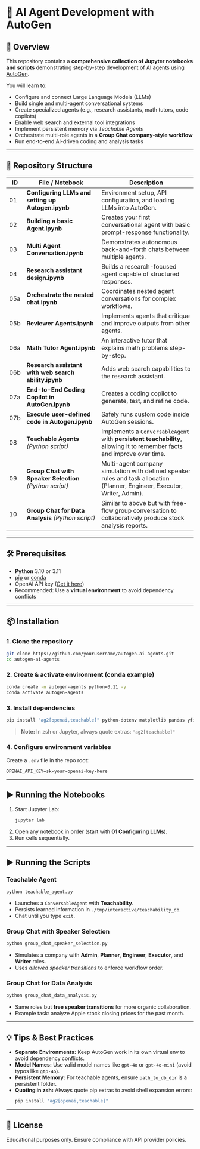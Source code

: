 # 🤖 AI Agent Development with AutoGen

## 📌 Overview
This repository contains a **comprehensive collection of Jupyter notebooks and scripts** demonstrating step-by-step development of AI agents using [AutoGen](https://microsoft.github.io/autogen/).

You will learn to:
- Configure and connect Large Language Models (LLMs)
- Build single and multi-agent conversational systems
- Create specialized agents (e.g., research assistants, math tutors, code copilots)
- Enable web search and external tool integrations
- Implement persistent memory via *Teachable Agents*
- Orchestrate multi-role agents in a **Group Chat company-style workflow**
- Run end-to-end AI-driven coding and analysis tasks

---

## 📂 Repository Structure

| ID  | File / Notebook | Description |
|-----|-----------------|-------------|
| 01  | **Configuring LLMs and setting up Autogen.ipynb** | Environment setup, API configuration, and loading LLMs into AutoGen. |
| 02  | **Building a basic Agent.ipynb** | Creates your first conversational agent with basic prompt-response functionality. |
| 03  | **Multi Agent Conversation.ipynb** | Demonstrates autonomous back-and-forth chats between multiple agents. |
| 04  | **Research assistant design.ipynb** | Builds a research-focused agent capable of structured responses. |
| 05a | **Orchestrate the nested chat.ipynb** | Coordinates nested agent conversations for complex workflows. |
| 05b | **Reviewer Agents.ipynb** | Implements agents that critique and improve outputs from other agents. |
| 06a | **Math Tutor Agent.ipynb** | An interactive tutor that explains math problems step-by-step. |
| 06b | **Research assistant with web search ability.ipynb** | Adds web search capabilities to the research assistant. |
| 07a | **End-to-End Coding Copilot in AutoGen.ipynb** | Creates a coding copilot to generate, test, and refine code. |
| 07b | **Execute user-defined code in Autogen.ipynb** | Safely runs custom code inside AutoGen sessions. |
| 08  | **Teachable Agents** *(Python script)* | Implements a `ConversableAgent` with **persistent teachability**, allowing it to remember facts and improve over time. |
| 09  | **Group Chat with Speaker Selection** *(Python script)* | Multi-agent company simulation with defined speaker rules and task allocation (Planner, Engineer, Executor, Writer, Admin). |
| 10  | **Group Chat for Data Analysis** *(Python script)* | Similar to above but with free-flow group conversation to collaboratively produce stock analysis reports. |

---

## 🛠️ Prerequisites

- **Python** 3.10 or 3.11
- [pip](https://pip.pypa.io/) or [conda](https://docs.conda.io/)
- OpenAI API key ([Get it here](https://platform.openai.com/account/api-keys))
- Recommended: Use a **virtual environment** to avoid dependency conflicts

---

## 📦 Installation

### 1. Clone the repository
```bash
git clone https://github.com/yourusername/autogen-ai-agents.git
cd autogen-ai-agents
```

### 2. Create & activate environment (conda example)
```bash
conda create -n autogen-agents python=3.11 -y
conda activate autogen-agents
```

### 3. Install dependencies
```bash
pip install "ag2[openai,teachable]" python-dotenv matplotlib pandas yfinance
```
> **Note:** In zsh or Jupyter, always quote extras: `"ag2[teachable]"`

### 4. Configure environment variables
Create a `.env` file in the repo root:
```env
OPENAI_API_KEY=sk-your-openai-key-here
```

---

## ▶️ Running the Notebooks

1. Start Jupyter Lab:
   ```bash
   jupyter lab
   ```
2. Open any notebook in order (start with **01 Configuring LLMs**).
3. Run cells sequentially.

---

## ▶️ Running the Scripts

### **Teachable Agent**
```bash
python teachable_agent.py
```
- Launches a `ConversableAgent` with **Teachability**.
- Persists learned information in `./tmp/interactive/teachability_db`.
- Chat until you type `exit`.

### **Group Chat with Speaker Selection**
```bash
python group_chat_speaker_selection.py
```
- Simulates a company with **Admin**, **Planner**, **Engineer**, **Executor**, and **Writer** roles.
- Uses *allowed speaker transitions* to enforce workflow order.

### **Group Chat for Data Analysis**
```bash
python group_chat_data_analysis.py
```
- Same roles but **free speaker transitions** for more organic collaboration.
- Example task: analyze Apple stock closing prices for the past month.

---

## 💡 Tips & Best Practices

- **Separate Environments:** Keep AutoGen work in its own virtual env to avoid dependency conflicts.
- **Model Names:** Use valid model names like `gpt-4o` or `gpt-4o-mini` (avoid typos like `gtp-4o`).
- **Persistent Memory:** For teachable agents, ensure `path_to_db_dir` is a persistent folder.
- **Quoting in zsh:** Always quote pip extras to avoid shell expansion errors:
  ```bash
  pip install "ag2[openai,teachable]"
  ```

---

## 📜 License
Educational purposes only. Ensure compliance with API provider policies.
